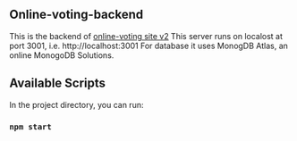## Online-voting-backend
This is the backend of [online-voting site v2](https://github.com/Saspian/onlinevotingV2)  This server runs on localost at port 3001, i.e. http://localhost:3001 For database it uses MonogDB Atlas, an online MonogoDB Solutions.

## Available Scripts

In the project directory, you can run:

### `npm start`
